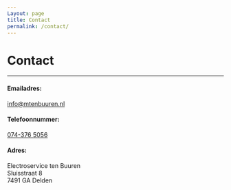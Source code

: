 ```yaml
---
Layout: page
title: Contact
permalink: /contact/
---
```


# Contact

***

#### Emailadres:

[info@mtenbuuren.nl](mailto:info@mtenbuuren.nl)

#### Telefoonnummer:

[074-376 5056](tel:0743765056)

#### Adres:
Electroservice ten Buuren  
Sluisstraat 8  
7491 GA
Delden  